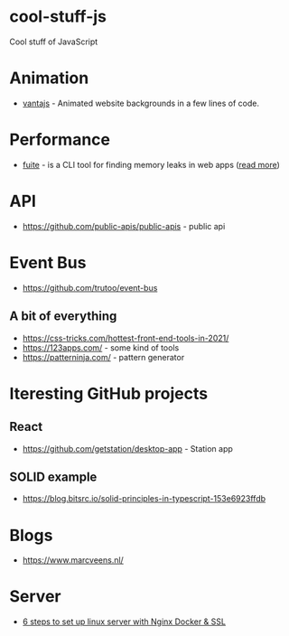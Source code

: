 # cool-stuff-js
Cool stuff of JavaScript

# Animation
- [vantajs](https://www.vantajs.com/) - Animated website backgrounds in a few lines of code.

# Performance
- [fuite](https://github.com/nolanlawson/fuite) - is a CLI tool for finding memory leaks in web apps ([read more](https://nolanlawson.com/2021/12/17/introducing-fuite-a-tool-for-finding-memory-leaks-in-web-apps/))

# API
- https://github.com/public-apis/public-apis - public api

# Event Bus
- https://github.com/trutoo/event-bus

## A bit of everything
- https://css-tricks.com/hottest-front-end-tools-in-2021/
- https://123apps.com/ - some kind of tools
- https://patterninja.com/ - pattern generator

# Iteresting GitHub projects

## React 
- https://github.com/getstation/desktop-app - Station app

## SOLID example
- https://blog.bitsrc.io/solid-principles-in-typescript-153e6923ffdb

# Blogs
- https://www.marcveens.nl/

# Server
- [6 steps to set up linux server with Nginx Docker & SSL](https://towardsdev.com/6-steps-to-set-up-linux-server-with-nginx-docker-ssl-ef501860610b)
